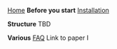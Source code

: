 [Home](https://github.com/AaronDavidSchneider/chemcomp/wiki/Home)
**Before you start**
[Installation](https://github.com/AaronDavidSchneider/chemcomp/wiki/Installation)

**Structure**
TBD

**Various**
[FAQ](https://github.com/AaronDavidSchneider/chemcomp/wiki/FAQ)
Link to paper I
